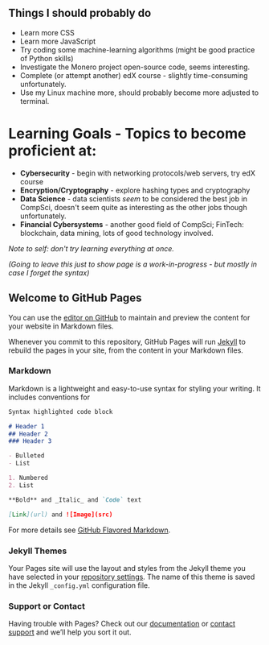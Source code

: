 ## Things I should probably do
- Learn more CSS
- Learn more JavaScript
- Try coding some machine-learning algorithms (might be good practice of Python skills)
- Investigate the Monero project open-source code, seems interesting.
- Complete (or attempt another) edX course - slightly time-consuming unfortunately.
- Use my Linux machine more, should probably become more adjusted to terminal.

# Learning Goals - Topics to become proficient at:
- **Cybersecurity** - begin with networking protocols/web servers, try edX course
- **Encryption/Cryptography** - explore hashing types and cryptography
- **Data Science** - data scientists _seem_ to be considered the best job in CompSci, doesn't seem quite as interesting as the other jobs though unfortunately.
- **Financial Cybersystems** - another good field of CompSci; FinTech: blockchain, data mining, lots of good technology involved.

_Note to self: don't try learning everything at once._



_(Going to leave this just to show page is a work-in-progress - but mostly in case I forget the syntax)_
## Welcome to GitHub Pages

You can use the [editor on GitHub](https://github.com/thevirtuoso1973/thevirtuoso1973.github.io/edit/master/index.md) to maintain and preview the content for your website in Markdown files.

Whenever you commit to this repository, GitHub Pages will run [Jekyll](https://jekyllrb.com/) to rebuild the pages in your site, from the content in your Markdown files.

### Markdown

Markdown is a lightweight and easy-to-use syntax for styling your writing. It includes conventions for

```markdown
Syntax highlighted code block

# Header 1
## Header 2
### Header 3

- Bulleted
- List

1. Numbered
2. List

**Bold** and _Italic_ and `Code` text

[Link](url) and ![Image](src)
```

For more details see [GitHub Flavored Markdown](https://guides.github.com/features/mastering-markdown/).

### Jekyll Themes

Your Pages site will use the layout and styles from the Jekyll theme you have selected in your [repository settings](https://github.com/thevirtuoso1973/thevirtuoso1973.github.io/settings). The name of this theme is saved in the Jekyll `_config.yml` configuration file.

### Support or Contact

Having trouble with Pages? Check out our [documentation](https://help.github.com/categories/github-pages-basics/) or [contact support](https://github.com/contact) and we’ll help you sort it out.
